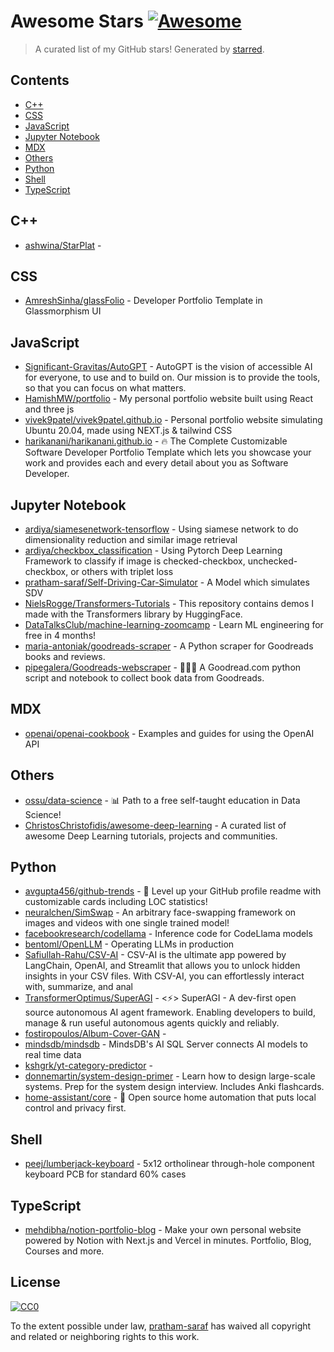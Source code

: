<!--lint disable awesome-contributing awesome-license awesome-list-item match-punctuation no-repeat-punctuation no-undefined-references awesome-spell-check-->
# Awesome Stars [![Awesome](https://awesome.re/badge.svg)](https://github.com/sindresorhus/awesome)

> A curated list of my GitHub stars! Generated by [starred](https://github.com/maguowei/starred).

## Contents

- [C++](#c++)
- [CSS](#css)
- [JavaScript](#javascript)
- [Jupyter Notebook](#jupyter-notebook)
- [MDX](#mdx)
- [Others](#others)
- [Python](#python)
- [Shell](#shell)
- [TypeScript](#typescript)

## C++ 

- [ashwina/StarPlat](https://github.com/ashwina/StarPlat) - 

## CSS 

- [AmreshSinha/glassFolio](https://github.com/AmreshSinha/glassFolio) - Developer Portfolio Template in Glassmorphism UI

## JavaScript 

- [Significant-Gravitas/AutoGPT](https://github.com/Significant-Gravitas/AutoGPT) - AutoGPT is the vision of accessible AI for everyone, to use and to build on. Our mission is to provide the tools, so that you can focus on what matters.
- [HamishMW/portfolio](https://github.com/HamishMW/portfolio) - My personal portfolio website built using React and three js
- [vivek9patel/vivek9patel.github.io](https://github.com/vivek9patel/vivek9patel.github.io) - Personal portfolio website simulating Ubuntu 20.04, made using NEXT.js & tailwind CSS
- [harikanani/harikanani.github.io](https://github.com/harikanani/harikanani.github.io) - 🔥 The Complete Customizable Software Developer Portfolio Template which lets you showcase your work and provides each and every detail about you as Software Developer.

## Jupyter Notebook 

- [ardiya/siamesenetwork-tensorflow](https://github.com/ardiya/siamesenetwork-tensorflow) - Using siamese network to do dimensionality reduction and similar image retrieval
- [ardiya/checkbox_classification](https://github.com/ardiya/checkbox_classification) - Using Pytorch Deep Learning Framework to classify if image is checked-checkbox, unchecked-checkbox, or others with triplet loss
- [pratham-saraf/Self-Driving-Car-Simulator](https://github.com/pratham-saraf/Self-Driving-Car-Simulator) - A Model which simulates SDV
- [NielsRogge/Transformers-Tutorials](https://github.com/NielsRogge/Transformers-Tutorials) - This repository contains demos I made with the Transformers library by HuggingFace.
- [DataTalksClub/machine-learning-zoomcamp](https://github.com/DataTalksClub/machine-learning-zoomcamp) - Learn ML engineering for free in 4 months!
- [maria-antoniak/goodreads-scraper](https://github.com/maria-antoniak/goodreads-scraper) - A Python scraper for Goodreads books and reviews.
- [pipegalera/Goodreads-webscraper](https://github.com/pipegalera/Goodreads-webscraper) - 📗📕📘 A Goodread.com python script and notebook to collect book data from Goodreads.

## MDX 

- [openai/openai-cookbook](https://github.com/openai/openai-cookbook) - Examples and guides for using the OpenAI API

## Others 

- [ossu/data-science](https://github.com/ossu/data-science) - :bar_chart: Path to a free self-taught education in Data Science!
- [ChristosChristofidis/awesome-deep-learning](https://github.com/ChristosChristofidis/awesome-deep-learning) - A curated list of awesome Deep Learning tutorials, projects and communities.

## Python 

- [avgupta456/github-trends](https://github.com/avgupta456/github-trends) - 🚀 Level up your GitHub profile readme with customizable cards including LOC statistics!
- [neuralchen/SimSwap](https://github.com/neuralchen/SimSwap) - An arbitrary face-swapping framework on images and videos with one single trained model!
- [facebookresearch/codellama](https://github.com/facebookresearch/codellama) - Inference code for CodeLlama models
- [bentoml/OpenLLM](https://github.com/bentoml/OpenLLM) - Operating LLMs in production
- [Safiullah-Rahu/CSV-AI](https://github.com/Safiullah-Rahu/CSV-AI) - CSV-AI is the ultimate app powered by LangChain, OpenAI, and Streamlit that allows you to unlock hidden insights in your CSV files. With CSV-AI, you can effortlessly interact with, summarize, and anal
- [TransformerOptimus/SuperAGI](https://github.com/TransformerOptimus/SuperAGI) - &lt;⚡️&gt; SuperAGI - A dev-first open source autonomous AI agent framework. Enabling developers to build, manage & run useful autonomous agents quickly and reliably.
- [fostiropoulos/Album-Cover-GAN](https://github.com/fostiropoulos/Album-Cover-GAN) - 
- [mindsdb/mindsdb](https://github.com/mindsdb/mindsdb) - MindsDB's AI SQL Server connects AI models to real time data
- [kshgrk/yt-category-predictor](https://github.com/kshgrk/yt-category-predictor) - 
- [donnemartin/system-design-primer](https://github.com/donnemartin/system-design-primer) - Learn how to design large-scale systems. Prep for the system design interview.  Includes Anki flashcards.
- [home-assistant/core](https://github.com/home-assistant/core) - :house_with_garden: Open source home automation that puts local control and privacy first.

## Shell 

- [peej/lumberjack-keyboard](https://github.com/peej/lumberjack-keyboard) - 5x12 ortholinear through-hole component keyboard PCB for standard 60% cases

## TypeScript 

- [mehdibha/notion-portfolio-blog](https://github.com/mehdibha/notion-portfolio-blog) - Make your own personal website powered by Notion with Next.js and Vercel in minutes. Portfolio, Blog, Courses and more.


## License

[![CC0](http://mirrors.creativecommons.org/presskit/buttons/88x31/svg/cc-zero.svg)](https://creativecommons.org/publicdomain/zero/1.0/)

To the extent possible under law, [pratham-saraf](https://github.com/pratham-saraf) has waived all copyright and related or neighboring rights to this work.

